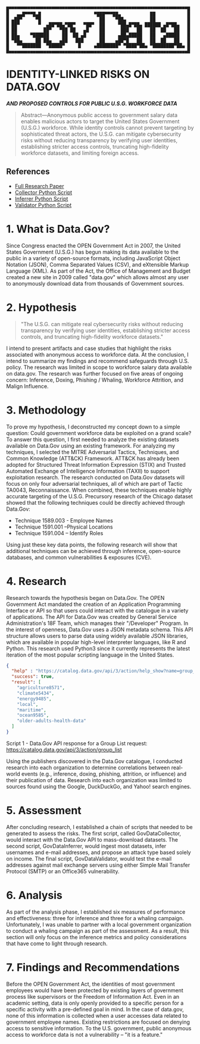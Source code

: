 ```
█▀▀▀▀▀▀▀▀▀▀▀▀▀▀▀▀▀▀▀▀▀▀▀▀▀▀▀▀▀▀▀▀▀▀▀▀▀▀▀▀▀▀▀▀▀▀▀▀▀▀▀▀▀▀▀▀▀▀▀▀▀▀▀▀▀▀▀█
█   ▄▄█▀▀▀█▄█                    ▀███▀▀▀██▄           ██            █
█ ▄██▀     ▀█                      ██    ▀██▄         ██            █
█ ██▀       ▀  ▄██▀██▄▀██▀   ▀██▀  ██     ▀██▄█▀██▄ ██████ ▄█▀██▄   █
█ ██          ██▀   ▀██ ██   ▄█    ██      ███   ██   ██  ██   ██   █
█ ██▄    ▀██████     ██  ██ ▄█     ██     ▄██▄█████   ██   ▄█████   █
█ ▀██▄     ██ ██▄   ▄██   ███      ██    ▄██▀█   ██   ██  ██   ██   █
█   ▀▀███████  ▀█████▀     █     ▄████████▀ ▀████▀██▄ ▀████████▀██▄ █
█▄▄▄▄▄▄▄▄▄▄▄▄▄▄▄▄▄▄▄▄▄▄▄▄▄▄▄▄▄▄▄▄▄▄▄▄▄▄▄▄▄▄▄▄▄▄▄▄▄▄▄▄▄▄▄▄▄▄▄▄▄▄▄▄▄▄▄█
```

IDENTITY-LINKED RISKS ON DATA.GOV
=================================
***AND PROPOSED CONTROLS FOR PUBLIC U.S.G. WORKFORCE DATA***

> Abstract—Anonymous public access to government salary data
> enables malicious actors to target the United States Government
> (U.S.G.) workforce. While identity controls cannot prevent
> targeting by sophisticated threat actors, the U.S.G. can mitigate
> cybersecurity risks without reducing transparency by verifying
> user identities, establishing stricter access controls, truncating
> high-fidelity workforce datasets, and limiting foreign access.

## References
* [Full Research Paper](https://github.com/Hakz-Apps/GovData/blob/main/Identity-Linked%20Risks%20on%20Data-Gov.pdf)
* [Collector Python Script](https://github.com/Hakz-Apps/GovData/blob/main/collector.py)
* [Inferrer Python Script](https://github.com/Hakz-Apps/GovData/blob/main/inferrer.py)
* [Validator Python Script](https://github.com/Hakz-Apps/GovData/blob/main/validator.py)

# 1. What is Data.Gov?
Since Congress enacted the OPEN Government Act in 2007,
the United States Government (U.S.G.) has begun making its
data available to the public in a variety of open-source formats,
including JavaScript Object Notation (JSON), Comma
Separated Values (CSV), and eXtensible Markup Language
(XML). As part of the Act, the Office of Management and
Budget created a new site in 2009 called "data.gov" which
allows almost any user to anonymously download data from
thousands of Government sources.

# 2. Hypothesis

>"The U.S.G. can mitigate real cybersecurity
>risks without reducing transparency by
>verifying user identities, establishing stricter
>access controls, and truncating high-fidelity
>workforce datasets."

I intend to present artifacts and case studies that highlight the
risks associated with anonymous access to workforce data. At
the conclusion, I intend to summarize my findings and
recommend safeguards through U.S. policy. The research was
limited in scope to workforce salary data available on data.gov.
The research was further focused on five areas of ongoing
concern: Inference, Doxing, Phishing / Whaling, Workforce
Attrition, and Malign Influence.

# 3. Methodology
To prove my hypothesis, I deconstructed my concept down to a
simple question: Could government workforce data be
exploited on a grand scale? To answer this question, I first
needed to analyze the existing datasets available on Data.Gov
using an existing framework. For analyzing my techniques, I
selected the MITRE Adversarial Tactics, Techniques, and
Common Knowledge (ATT&CK) Framework. ATT&CK
has already been adopted for Structured Threat Information
Expression (STIX) and Trusted Automated Exchange of
Intelligence Information (TAXII) to support exploitation
research. The research conducted on Data.Gov datasets
will focus on only four adversarial techniques, all of which are
part of Tactic TA0043, Reconnaissance. When combined,
these techniques enable highly accurate targeting of the U.S.G.
Precursory research of the Chicago dataset showed that the
following techniques could be directly achieved through
Data.Gov:

* Technique 1589.003 - Employee Names
* Technique 1591.001 –Physical Locations
* Technique 1591.004 – Identify Roles

Using just these key data points, the following research will
show that additional techniques can be achieved through
inference, open-source databases, and common vulnerabilities
& exposures (CVE).

# 4. Research
Research towards the hypothesis began on Data.Gov. The
OPEN Government Act mandated the creation of an
Application Programming Interface or API so that users could
interact with the catalogue in a variety of applications. The API
for Data.Gov was created by General Service Administration's
18F Team, which manages their "/Developer" Program. In
the interest of openness, Data.Gov uses a JSON metadata
schema. This API structure allows users to parse data using
widely available JSON libraries, which are available in popular
high-level interpreter languages, like R and Python. This
research used Python3 since it currently represents the latest
iteration of the most popular scripting language in the United
States.

```json
{
  "help" : "https://catalog.data.gov/api/3/action/help_show?name=group_list",
  "success": true,
  "result": [
    "agriculture8571",
    "climate5434",
    "energy9485",
    "local",
    "maritime",
    "ocean9585",
    "older-adults-health-data"
  ]
}
```
Script 1 - Data.Gov API response for a Group List request:
https://catalog.data.gov/api/3/action/group_list

Using the publishers discovered in the Data.Gov catalogue, I
conducted research into each organization to determine
correlations between real-world events (e.g., inference, doxing,
phishing, attrition, or influence) and their publication of data.
Research into each organization was limited to sources found
using the Google, DuckDuckGo, and Yahoo! search engines.

# 5. Assessment
After concluding research, I established a chain of scripts that
needed to be generated to assess the risks. The first script,
called GovDataCollector, would interact with the Data.Gov
API to mass-download datasets. The second script,
GovDataInferrer, would ingest most datasets, infer usernames
and e-mail addresses, and propose an attack type based solely
on income. The final script, GovDataValidator, would test the
e-mail addresses against mail exchange servers using either
Simple Mail Transfer Protocol (SMTP) or an Office365
vulnerability.

# 6. Analysis
As part of the analysis phase, I established six measures of
performance and effectiveness: three for inference and three for
a whaling campaign. Unfortunately, I was unable to partner
with a local government organization to conduct a whaling
campaign as part of the assessment. As a result, this section
will only focus on the inference metrics and policy
considerations that have come to light through research.

# 7. Findings and Recommendations
Before the OPEN Government Act, the identities of most
government employees would have been protected by existing
layers of government process like supervisors or the Freedom
of Information Act. Even in an academic setting, data is only
openly provided to a specific person for a specific activity with
a pre-defined goal in mind. In the case of data.gov, none of this
information is collected when a user accesses data related to
government employee names. Existing restrictions are focused
on denying access to sensitive information. To the U.S.
government, public anonymous access to workforce data is not
a vulnerability – "it is a feature."

